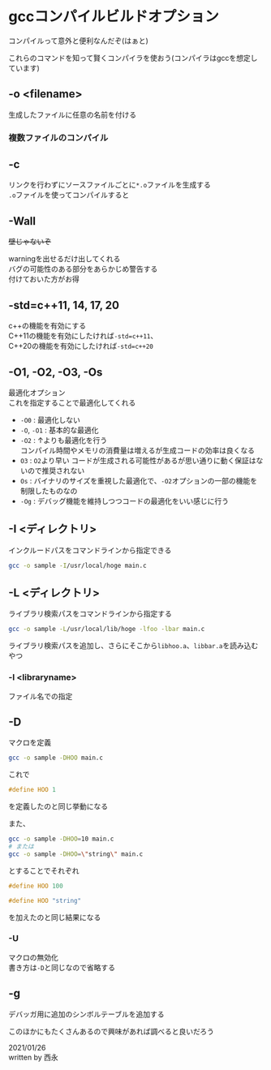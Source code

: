 # gccコンパイルビルドオプション

コンパイルって意外と便利なんだぞ(はぁと)

これらのコマンドを知って賢くコンパイラを使おう(コンパイラはgccを想定しています)

## -o \<filename>

生成したファイルに任意の名前を付ける

### 複数ファイルのコンパイル

## -c

リンクを行わずにソースファイルごとに`*.o`ファイルを生成する  
`.o`ファイルを使ってコンパイルすると

## -Wall

~~壁じゃないぞ~~

warningを出せるだけ出してくれる  
バグの可能性のある部分をあらかじめ警告する  
付けておいた方がお得

## -std=c++11, 14, 17, 20

c++の機能を有効にする  
C++11の機能を有効にしたければ`-std=c++11`、  
C++20の機能を有効にしたければ`-std=c++20`

## -O1, -O2, -O3, -Os

最適化オプション  
これを指定することで最適化してくれる

- `-O0` : 最適化しない  
- `-O`, `-O1` : 基本的な最適化
- `-O2` : ↑よりも最適化を行う  
  コンパイル時間やメモリの消費量は増えるが生成コードの効率は良くなる
- `O3` : `O2`より早い
  コードが生成される可能性があるが思い通りに動く保証はないので推奨されない
- `Os` : バイナリのサイズを重視した最適化で、`-O2`オプションの一部の機能を制限したものなの
- `-Og` : デバッグ機能を維持しつつコードの最適化をいい感じに行う

## -I <ディレクトリ>

インクルードパスをコマンドラインから指定できる

```sh
gcc -o sample -I/usr/local/hoge main.c
```

## -L <ディレクトリ>

ライブラリ検索パスをコマンドラインから指定する

```sh
gcc -o sample -L/usr/local/lib/hoge -lfoo -lbar main.c
```

ライブラリ検索パスを追加し、さらにそこから`libhoo.a`、`libbar.a`を読み込むやつ

### -l \<libraryname>

ファイル名での指定

## -D

マクロを定義

```sh
gcc -o sample -DHOO main.c
```

これで

```C++
#define HOO 1
```

を定義したのと同じ挙動になる

また、

```sh
gcc -o sample -DHOO=10 main.c
# または
gcc -o sample -DHOO=\"string\" main.c
```

とすることでそれぞれ

```C++
#define HOO 100

#define HOO "string"
```

を加えたのと同じ結果になる

### -U

マクロの無効化  
書き方は`-D`と同じなので省略する

## -g

デバッガ用に追加のシンボルテーブルを追加する

このほかにもたくさんあるので興味があれば調べると良いだろう

2021/01/26  
written by 西永
